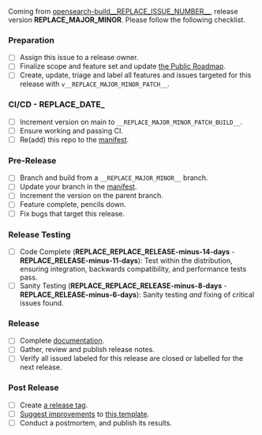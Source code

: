 Coming from [opensearch-build__REPLACE_ISSUE_NUMBER__](https://github.com/opensearch-project/opensearch-build/issues/__REPLACE_ISSUE_NUMBER__), release version __REPLACE_MAJOR_MINOR__. Please follow the following checklist.

### Preparation

- [ ] Assign this issue to a release owner.
- [ ] Finalize scope and feature set and update [the Public Roadmap](https://github.com/orgs/opensearch-project/projects/1).
- [ ] Create, update, triage and label all features and issues targeted for this release with `v__REPLACE_MAJOR_MINOR_PATCH__`.

### CI/CD - __REPLACE_DATE___

- [ ] Increment version on main to `__REPLACE_MAJOR_MINOR_PATCH_BUILD__`.
- [ ] Ensure working and passing CI.
- [ ] Re(add) this repo to the [manifest](https://github.com/opensearch-project/opensearch-build/blob/main/manifests/__REPLACE_MAJOR_MINOR_PATCH__).

### Pre-Release

- [ ] Branch and build from a `__REPLACE_MAJOR_MINOR__` branch.
- [ ] Update your branch in the [manifest](https://github.com/opensearch-project/opensearch-build/blob/main/manifests/__REPLACE_MAJOR_MINOR_PATCH__).
- [ ] Increment the version on the parent branch.
- [ ] Feature complete, pencils down.
- [ ] Fix bugs that target this release.

### Release Testing

- [ ] Code Complete (__REPLACE_REPLACE_RELEASE-minus-14-days__ - __REPLACE_RELEASE-minus-11-days__): Test within the distribution, ensuring integration, backwards compatibility, and performance tests pass.
- [ ] Sanity Testing (__REPLACE_REPLACE_RELEASE-minus-8-days__ - __REPLACE_RELEASE-minus-6-days__): Sanity testing *and* fixing of critical issues found.

### Release

- [ ] Complete [documentation](https://github.com/opensearch-project/documentation-website).
- [ ] Gather, review and publish release notes.
- [ ] Verify all issued labeled for this release are closed or labelled for the next release.

### Post Release

- [ ] Create [a release tag](https://github.com/opensearch-project/.github/blob/main/RELEASING.md#tagging).
- [ ] [Suggest improvements](https://github.com/opensearch-project/opensearch-build/issues/new) to [this template](https://github.com/opensearch-project/opensearch-build/meta/templates/releases/release_template.md).
- [ ] Conduct a postmortem, and publish its results.
